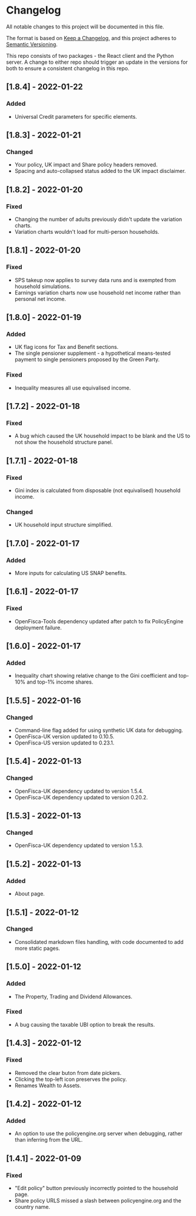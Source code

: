# Changelog

All notable changes to this project will be documented in this file.

The format is based on [Keep a Changelog](https://keepachangelog.com/en/1.0.0/), 
and this project adheres to [Semantic Versioning](https://semver.org/spec/v2.0.0.html).

This repo consists of two packages - the React client and the Python server. A change to either repo should trigger an update in the versions for both to ensure a consistent changelog in this repo.

## [1.8.4] - 2022-01-22

### Added

* Universal Credit parameters for specific elements.

## [1.8.3] - 2022-01-21

### Changed

* Your policy, UK impact and Share policy headers removed.
* Spacing and auto-collapsed status added to the UK impact disclaimer.

## [1.8.2] - 2022-01-20

### Fixed

* Changing the number of adults previously didn't update the variation charts.
* Variation charts wouldn't load for multi-person households.

## [1.8.1] - 2022-01-20

### Fixed

* SPS takeup now applies to survey data runs and is exempted from household simulations.
* Earnings variation charts now use household net income rather than personal net income.

## [1.8.0] - 2022-01-19

### Added

* UK flag icons for Tax and Benefit sections.
* The single pensioner supplement - a hypothetical means-tested payment to single pensioners proposed by the Green Party.

### Fixed

* Inequality measures all use equivalised income.

## [1.7.2] - 2022-01-18

### Fixed

* A bug which caused the UK household impact to be blank and the US to not show the household structure panel.

## [1.7.1] - 2022-01-18

### Fixed

* Gini index is calculated from disposable (not equivalised) household income.

### Changed

* UK household input structure simplified.

## [1.7.0] - 2022-01-17

### Added

* More inputs for calculating US SNAP benefits.

## [1.6.1] - 2022-01-17

### Fixed

* OpenFisca-Tools dependency updated after patch to fix PolicyEngine deployment failure.

## [1.6.0] - 2022-01-17

### Added

* Inequality chart showing relative change to the Gini coefficient and top-10% and top-1% income shares.

## [1.5.5] - 2022-01-16

### Changed

* Command-line flag added for using synthetic UK data for debugging.
* OpenFisca-UK version updated to 0.10.5.
* OpenFisca-US version updated to 0.23.1.

## [1.5.4] - 2022-01-13

### Changed

* OpenFisca-UK dependency updated to version 1.5.4.
* OpenFisca-UK dependency updated to version 0.20.2.

## [1.5.3] - 2022-01-13

### Changed

* OpenFisca-UK dependency updated to version 1.5.3.

## [1.5.2] - 2022-01-13

### Added

* About page.

## [1.5.1] - 2022-01-12

### Changed

* Consolidated markdown files handling, with code documented to add more static pages.

## [1.5.0] - 2022-01-12

### Added

* The Property, Trading and Dividend Allowances.

### Fixed

* A bug causing the taxable UBI option to break the results.

## [1.4.3] - 2022-01-12

### Fixed

* Removed the clear buton from date pickers.
* Clicking the top-left icon preserves the policy.
* Renames Wealth to Assets.

## [1.4.2] - 2022-01-12

### Added

* An option to use the policyengine.org server when debugging, rather than inferring from the URL.

## [1.4.1] - 2022-01-09

### Fixed

* "Edit policy" button previously incorrectly pointed to the household page.
* Share policy URLS missed a slash between policyengine.org and the country name.
